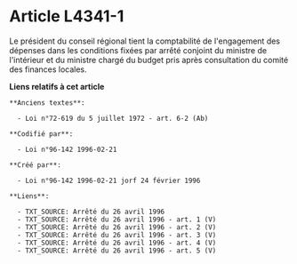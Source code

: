 # Article L4341-1

Le président du conseil régional tient la comptabilité de l'engagement des dépenses dans les conditions fixées par arrêté
conjoint du ministre de l'intérieur et du ministre chargé du budget pris après consultation du comité des finances locales.

**Liens relatifs à cet article**

	**Anciens textes**:

	  - Loi n°72-619 du 5 juillet 1972 - art. 6-2 (Ab)

	**Codifié par**:

	  - Loi n°96-142 1996-02-21

	**Créé par**:

	  - Loi n°96-142 1996-02-21 jorf 24 février 1996

	**Liens**:

	  - TXT_SOURCE: Arrêté du 26 avril 1996
	  - TXT_SOURCE: Arrêté du 26 avril 1996 - art. 1 (V)
	  - TXT_SOURCE: Arrêté du 26 avril 1996 - art. 2 (V)
	  - TXT_SOURCE: Arrêté du 26 avril 1996 - art. 3 (V)
	  - TXT_SOURCE: Arrêté du 26 avril 1996 - art. 4 (V)
	  - TXT_SOURCE: Arrêté du 26 avril 1996 - art. 5 (V)

